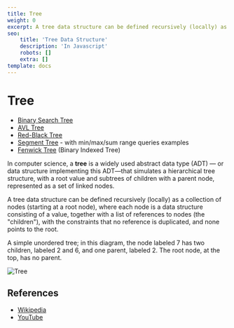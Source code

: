 ```yaml
---
title: Tree
weight: 0
excerpt: A tree data structure can be defined recursively (locally) as a collection of nodes (starting at a root node), where each node is a data structure consisting of a value, together with a list of references to nodes
seo:
    title: 'Tree Data Structure'
    description: 'In Javascript'
    robots: []
    extra: []
template: docs
---
```



# Tree

-   [Binary Search Tree](binary-search-tree)
-   [AVL Tree](avl-tree)
-   [Red-Black Tree](red-black-tree)
-   [Segment Tree](segment-tree) - with min/max/sum range queries examples
-   [Fenwick Tree](fenwick-tree) (Binary Indexed Tree)

In computer science, a **tree** is a widely used abstract data type (ADT) — or data structure implementing this ADT—that simulates a hierarchical tree structure, with a root value and subtrees of children with a parent node, represented as a set of linked nodes. 

A tree data structure can be defined recursively (locally) as a collection of nodes (starting at a root node), where each node is a data structure consisting of a value, together with a list of references to nodes (the "children"), with the constraints that no reference is duplicated, and none points to the root. 

A simple unordered tree; in this diagram, the node labeled 7 has two children, labeled 2 and 6, and one parent, labeled 2. The root node, at the top, has no parent.

![Tree](https://upload.wikimedia.org/wikipedia/commons/f/f7/Binary_tree.svg)

## References

-   [Wikipedia](<https://en.wikipedia.org/wiki/Tree_(data_structure)>)
-   [YouTube](https://www.youtube.com/watch?v=oSWTXtMglKE&list=PLLXdhg_r2hKA7DPDsunoDZ-Z769jWn4R8&index=8)
